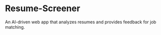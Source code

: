 # Resume-Screener
An AI-driven web app that analyzes resumes and provides feedback for job matching.
